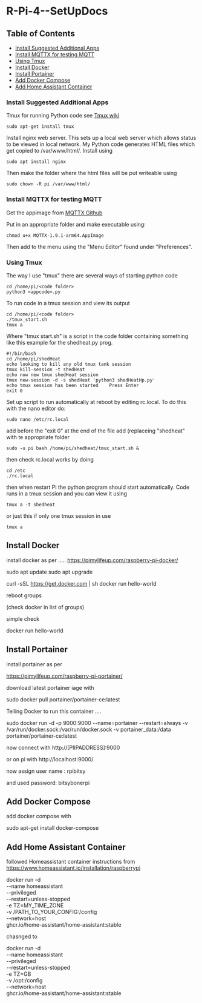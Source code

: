 # R-Pi-4--SetUpDocs

## Table of Contents
- [Install Suggested Additional Apps](#install-suggested-additional=apps)
- [Install MQTTX for testing MQTT](#install-mqtxx)
- [Using Tmux](#using-tmux)
- [Install Docker](#install-docker)
- [Install Portainer](#install-portainer)
- [Add Docker Compose](#add-docker-compose)
- [Add Home Assistant Container](#add-home-assistant-container)

### Install Suggested Additional Apps

Tmux for running Python code see [Tmux wiki](https://github.com/tmux/tmux/wiki)  
```
sudo apt-get install tmux
```

Install nginx web server.  This sets up a local web server which allows status to be viewed in local network.  My Python code generates HTML files which get copied to /var/www/html/. Install using
```
sudo apt install nginx
```
Then make the folder where the html files will be put writeable using
```
sudo chown -R pi /var/www/html/
```
### Install MQTTX for testing MQTT

Get the appimage from [MQTTX Github](https://github.com/emqx/MQTTX/releases)

Put in an appropriate folder and make executable using:

```
chmod u+x MQTTX-1.9.1-arm64.AppImage
```
Then add to the menu using the "Menu Editor" found under "Preferences".

### Using Tmux

The way I use "tmux" there are several ways of starting python code
```
cd /home/pi/<code folder>
python3 <appcode>.py
```  
To run code in a tmux session and view its output 

```
cd /home/pi/<code folder>
./tmux_start.sh
tmux a
```

Where "tmux start.sh" is a script in the code folder containing something like this example for the shedheat.py prog.

```
#!/bin/bash
cd /home/pi/shedHeat
echo looking to kill any old tmux tank session
tmux kill-session -t shedHeat
echo now new tmux shedHeat session 
tmux new-session -d -s shedHeat 'python3 shedHeatHp.py'
echo tmux session has been started    Press Enter 
exit 0
```

Set up script to run automatically at reboot by editing rc.local. To do this with the nano editor do: 
```
sudo nano /etc/rc.local
```
        
add before the "exit 0" at the end of the file add  (replaceing "shedheat" with te appropriate folder     
```
sudo -u pi bash /home/pi/shedheat/tmux_start.sh &
```
        
then check rc.local works by doing
``` 
cd /etc
./rc.local
```
        
then when restart Pi the python program should start automatically.
Code runs in a tmux session and you can view it using 
```
tmux a -t shedheat
```
        
or just this if only one tmux session in use
 ```
tmux a
 ```
## Install Docker

install docker as per .....
https://pimylifeup.com/raspberry-pi-docker/

sudo apt update
sudo apt upgrade

curl -sSL https://get.docker.com | sh
docker run hello-world


reboot
groups

(check docker in list of groups)

simple check


docker run hello-world

## Install Portainer

install portainer as per 

https://pimylifeup.com/raspberry-pi-portainer/

download latest portainer iage with 

sudo docker pull portainer/portainer-ce:latest

Telling Docker to run this container ....

sudo docker run -d -p 9000:9000 --name=portainer --restart=always -v /var/run/docker.sock:/var/run/docker.sock -v portainer_data:/data portainer/portainer-ce:latest

now connect with   http://[PIIPADDRESS]:9000

or on pi with http://localhost:9000/

now assign user name :  rpibitsy

and used password:    bitsybonerpi

## Add Docker Compose

add docker compose with

sudo apt-get install docker-compose

## Add Home Assistant Container

followed Homeassistant container instructions from 
https://www.homeassistant.io/installation/raspberrypi


docker run -d \
  --name homeassistant \
  --privileged \
  --restart=unless-stopped \
  -e TZ=MY_TIME_ZONE \
  -v /PATH_TO_YOUR_CONFIG:/config \
  --network=host \
  ghcr.io/home-assistant/home-assistant:stable
  
chasnged to

docker run -d \
  --name homeassistant \
  --privileged \
  --restart=unless-stopped \
  -e TZ=GB \
  -v /opt:/config \
  --network=host \
  ghcr.io/home-assistant/home-assistant:stable
